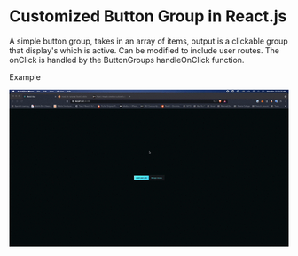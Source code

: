 # Customized Button Group in React.js

A simple button group, takes in an array of items, output is a clickable group that display's which is active. Can be modified to include user routes. The onClick is handled by the ButtonGroups handleOnClick function.

Example

![Screen Recording](/public/images/recording.gif)

